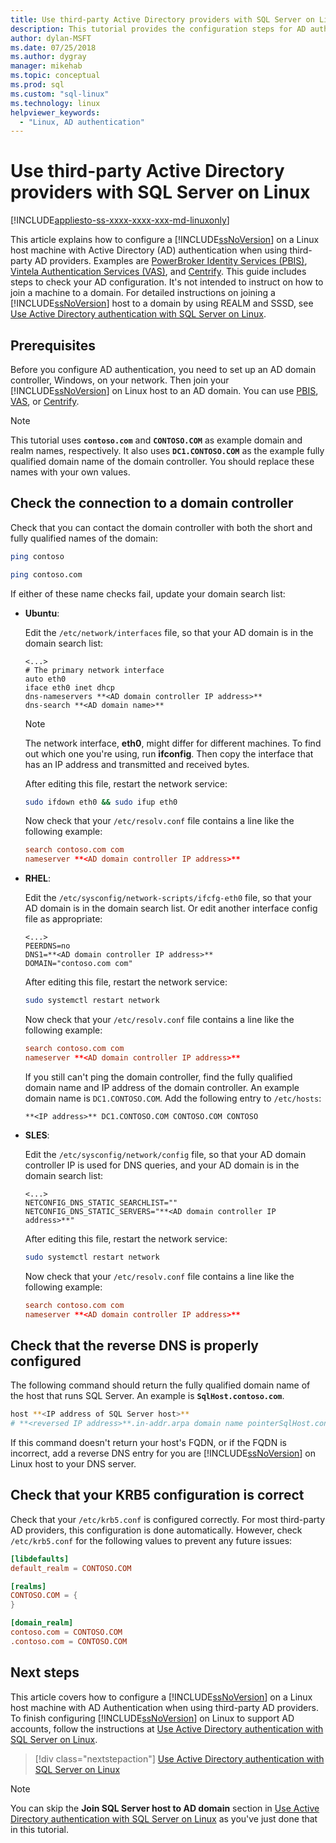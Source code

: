 ```yaml
---
title: Use third-party Active Directory providers with SQL Server on Linux | Microsoft Docs
description: This tutorial provides the configuration steps for AD authentication with third-party providers
author: dylan-MSFT
ms.date: 07/25/2018
ms.author: dygray 
manager: mikehab
ms.topic: conceptual
ms.prod: sql
ms.custom: "sql-linux"
ms.technology: linux
helpviewer_keywords: 
  - "Linux, AD authentication"
---
```

# Use third-party Active Directory providers with SQL Server on Linux

[!INCLUDE[appliesto-ss-xxxx-xxxx-xxx-md-linuxonly](../includes/appliesto-ss-xxxx-xxxx-xxx-md-linuxonly.md)]

This article explains how to configure a [!INCLUDE[ssNoVersion](../includes/ssnoversion-md.md)] on a Linux host machine with Active Directory (AD) authentication when using third-party AD providers. Examples are [PowerBroker Identity Services (PBIS)](https://www.beyondtrust.com/), [Vintela Authentication Services (VAS)](https://www.oneidentity.com/products/authentication-services/), and [Centrify](https://www.centrify.com/). This guide includes steps to check your AD configuration. It's not intended to instruct on how to join a machine to a domain. For detailed instructions on joining a [!INCLUDE[ssNoVersion](../includes/ssnoversion-md.md)] host to a domain by using REALM and SSSD, see [Use Active Directory authentication with SQL Server on Linux](sql-server-linux-active-directory-authentication.md).

## Prerequisites

Before you configure AD authentication, you need to set up an AD domain controller, Windows, on your network. Then join your [!INCLUDE[ssNoVersion](../includes/ssnoversion-md.md)] on Linux host to an AD domain. You can use [PBIS](https://www.beyondtrust.com/), [VAS](https://www.oneidentity.com/products/authentication-services/), or [Centrify](https://www.centrify.com/).

> [!NOTE]
>
>This tutorial uses **`contoso.com`** and **`CONTOSO.COM`** as example domain and realm names, respectively. It also uses **`DC1.CONTOSO.COM`** as the example fully qualified domain name of the domain controller. You should replace these names with your own values.

## Check the connection to a domain controller

Check that you can contact the domain controller with both the short and fully qualified names of the domain:

```bash
ping contoso

ping contoso.com
```

If either of these name checks fail, update your domain search list:

- **Ubuntu**:

  Edit the `/etc/network/interfaces` file, so that your AD domain is in the domain search list: 

  ```/etc/network/interfaces
  <...>
  # The primary network interface
  auto eth0
  iface eth0 inet dhcp
  dns-nameservers **<AD domain controller IP address>**
  dns-search **<AD domain name>**
  ```

  > [!NOTE]  
  > The network interface, **eth0**, might differ for different machines. To find out which one you're using, run **ifconfig**. Then copy the interface that has an IP address and transmitted and received bytes.

  After editing this file, restart the network service:

  ```bash
  sudo ifdown eth0 && sudo ifup eth0
  ```

  Now check that your `/etc/resolv.conf` file contains a line like the following example:  

  ```/etc/resolv.conf
  search contoso.com com  
  nameserver **<AD domain controller IP address>**
  ```

- **RHEL**:

  Edit the `/etc/sysconfig/network-scripts/ifcfg-eth0` file, so that your AD domain is in the domain search list. Or edit  another interface config file as appropriate:

  ```/etc/sysconfig/network-scripts/ifcfg-eth0
  <...>
  PEERDNS=no
  DNS1=**<AD domain controller IP address>**
  DOMAIN="contoso.com com"
  ```

  After editing this file, restart the network service:

  ```bash
  sudo systemctl restart network
  ```

  Now check that your `/etc/resolv.conf` file contains a line like the following example:  

  ```/etc/resolv.conf
  search contoso.com com  
  nameserver **<AD domain controller IP address>**
  ```

  If you still can't ping the domain controller, find the fully qualified domain name and IP address of the domain controller. An example domain name is `DC1.CONTOSO.COM`. Add the following entry to `/etc/hosts`:

  ```/etc/hosts
  **<IP address>** DC1.CONTOSO.COM CONTOSO.COM CONTOSO
  ```

- **SLES**:

  Edit the `/etc/sysconfig/network/config` file, so that your AD domain controller IP is used for DNS queries, and your AD domain is in the domain search list:

  ```/etc/sysconfig/network/config
  <...>
  NETCONFIG_DNS_STATIC_SEARCHLIST=""
  NETCONFIG_DNS_STATIC_SERVERS="**<AD domain controller IP address>**"
  ```

  After editing this file, restart the network service:

  ```bash
  sudo systemctl restart network
  ```

  Now check that your `/etc/resolv.conf` file contains a line like the following example:

  ```/etc/resolv.conf
  search contoso.com com
  nameserver **<AD domain controller IP address>**
  ```

## Check that the reverse DNS is properly configured

The following command should return the fully qualified domain name of the host that runs SQL Server. An example is **`SqlHost.contoso.com`**.

```bash
host **<IP address of SQL Server host>**
# **<reversed IP address>**.in-addr.arpa domain name pointerSqlHost.contoso.com.
```

If this command doesn't return your host's FQDN, or if the FQDN is incorrect, add a reverse DNS entry for you are [!INCLUDE[ssNoVersion](../includes/ssnoversion-md.md)] on Linux host to your DNS server.

## Check that your KRB5 configuration is correct

Check that your `/etc/krb5.conf` is configured correctly. For most third-party AD providers, this configuration is done automatically. However, check `/etc/krb5.conf` for the following values to prevent any future issues:

```/etc/krb5.conf
[libdefaults]
default_realm = CONTOSO.COM

[realms]
CONTOSO.COM = {
}

[domain_realm]
contoso.com = CONTOSO.COM
.contoso.com = CONTOSO.COM
```

## Next steps

This article covers how to configure a [!INCLUDE[ssNoVersion](../includes/ssnoversion-md.md)] on a Linux host machine with AD Authentication when using third-party AD providers. To finish configuring [!INCLUDE[ssNoVersion](../includes/ssnoversion-md.md)] on Linux to support AD accounts, follow the instructions at [Use Active Directory authentication with SQL Server on Linux](sql-server-linux-active-directory-authentication.md).

> [!div class="nextstepaction"]
> [Use Active Directory authentication with SQL Server on Linux](sql-server-linux-active-directory-authentication.md)

> [!NOTE]
>
> You can skip the **Join SQL Server host to AD domain** section in [Use Active Directory authentication with SQL Server on Linux](sql-server-linux-active-directory-authentication.md) as you've just done that in this tutorial.
